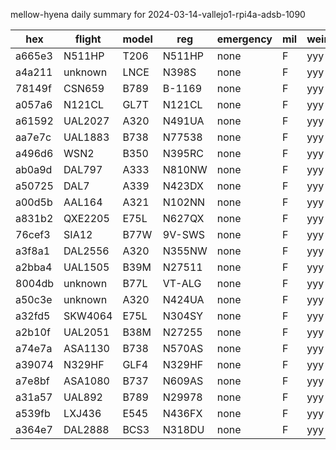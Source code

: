 mellow-hyena daily summary for 2024-03-14-vallejo1-rpi4a-adsb-1090

|hex|flight|model|reg|emergency|mil|weirdo|
|--|--|--|--|--|--|--|
|a665e3|N511HP|T206|N511HP|none|F|yyy|
|a4a211|unknown|LNCE|N398S|none|F|yyy|
|78149f|CSN659|B789|B-1169|none|F|yyy|
|a057a6|N121CL|GL7T|N121CL|none|F|yyy|
|a61592|UAL2027|A320|N491UA|none|F|yyy|
|aa7e7c|UAL1883|B738|N77538|none|F|yyy|
|a496d6|WSN2|B350|N395RC|none|F|yyy|
|ab0a9d|DAL797|A333|N810NW|none|F|yyy|
|a50725|DAL7|A339|N423DX|none|F|yyy|
|a00d5b|AAL164|A321|N102NN|none|F|yyy|
|a831b2|QXE2205|E75L|N627QX|none|F|yyy|
|76cef3|SIA12|B77W|9V-SWS|none|F|yyy|
|a3f8a1|DAL2556|A320|N355NW|none|F|yyy|
|a2bba4|UAL1505|B39M|N27511|none|F|yyy|
|8004db|unknown|B77L|VT-ALG|none|F|yyy|
|a50c3e|unknown|A320|N424UA|none|F|yyy|
|a32fd5|SKW4064|E75L|N304SY|none|F|yyy|
|a2b10f|UAL2051|B38M|N27255|none|F|yyy|
|a74e7a|ASA1130|B738|N570AS|none|F|yyy|
|a39074|N329HF|GLF4|N329HF|none|F|yyy|
|a7e8bf|ASA1080|B737|N609AS|none|F|yyy|
|a31a57|UAL892|B789|N29978|none|F|yyy|
|a539fb|LXJ436|E545|N436FX|none|F|yyy|
|a364e7|DAL2888|BCS3|N318DU|none|F|yyy|
